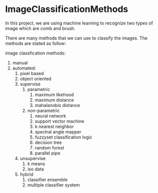 # ImageClassificationMethods

In this project, we are using machine learning to recognize two types of image which are comb and brush.

There are many methods that we can use to classify the images. The methods are stated as follow:

 image classfication methods:
 1. manual
 2. automated:
    1. pixel based
    2. object oriented
    3. supervise
    	1. parametric
        	1.	maximum likehood
        	2.	maximum distance
        	3.	mahalanobis distance
        2.	non-parametric
        	1. neural network
        	2. support vector machine
        	3. k nearest neighbor
        	4. spectral angle mapper
        	5. fuzzyset classification logic
        	6. decision tree
        	7. random forest
        	8. parallel pipe
    4. unsupervise
    	1. k means
    	2.  iso data
    5. hybrid
    	1. classifier ensemble
    	2. multiple classifier system

